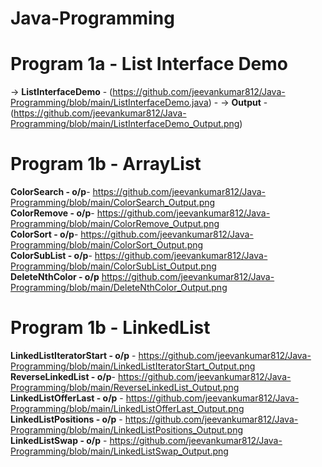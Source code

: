 # Java-Programming

# Program 1a - List Interface Demo
-> **ListInterfaceDemo** - (https://github.com/jeevankumar812/Java-Programming/blob/main/ListInterfaceDemo.java)  - -> **Output** - (https://github.com/jeevankumar812/Java-Programming/blob/main/ListInterfaceDemo_Output.png)

# Program 1b - ArrayList
**ColorSearch - o/p**- https://github.com/jeevankumar812/Java-Programming/blob/main/ColorSearch_Output.png  
**ColorRemove - o/p**- https://github.com/jeevankumar812/Java-Programming/blob/main/ColorRemove_Output.png  
**ColorSort - o/p**- https://github.com/jeevankumar812/Java-Programming/blob/main/ColorSort_Output.png  
**ColorSubList - o/p**- https://github.com/jeevankumar812/Java-Programming/blob/main/ColorSubList_Output.png  
**DeleteNthColor - o/p** https://github.com/jeevankumar812/Java-Programming/blob/main/DeleteNthColor_Output.png

# Program 1b - LinkedList
**LinkedListIteratorStart - o/p** - https://github.com/jeevankumar812/Java-Programming/blob/main/LinkedListIteratorStart_Output.png
**ReverseLinkedList - o/p**- https://github.com/jeevankumar812/Java-Programming/blob/main/ReverseLinkedList_Output.png  
**LinkedListOfferLast - o/p** - https://github.com/jeevankumar812/Java-Programming/blob/main/LinkedListOfferLast_Output.png  
**LinkedListPositions - o/p** - https://github.com/jeevankumar812/Java-Programming/blob/main/LinkedListPositions_Output.png  
**LinkedListSwap - o/p** - https://github.com/jeevankumar812/Java-Programming/blob/main/LinkedListSwap_Output.png


